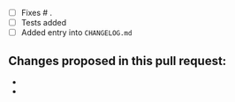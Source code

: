 - [ ] Fixes # .
- [ ] Tests added
- [ ] Added entry into `CHANGELOG.md`

Changes proposed in this pull request:
 -
 -
 -
